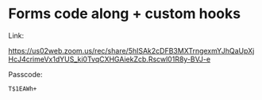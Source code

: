 # Forms code along + custom hooks

Link:

https://us02web.zoom.us/rec/share/5hISAk2cDFB3MXTrngexmYJhQaUpXjHcJ4crimeVx1dYUS_ki0TvqCXHGAiekZcb.Rscwl01R8y-BVJ-e

Passcode:

```
T$1EAWh+
```
